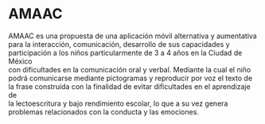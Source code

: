 # AMAAC

AMAAC es una propuesta de    una    aplicación    móvil    alternativa    y aumentativa para la interacción, comunicación, 
desarrollo de sus capacidades y participación a los niños particularmente de 3  a  4  años  en  la  Ciudad  de  México  
con dificultades en la comunicación oral y verbal. Mediante  la  cual  el  niño  podrá  comunicarse mediante pictogramas
y reproducir por voz el texto de la frase construida con la finalidad de evitar  dificultades  en  el  aprendizaje  de  
la lectoescritura  y  bajo  rendimiento  escolar,  lo que  a  su  vez  genera  problemas  relacionados con la conducta y 
las emociones.
